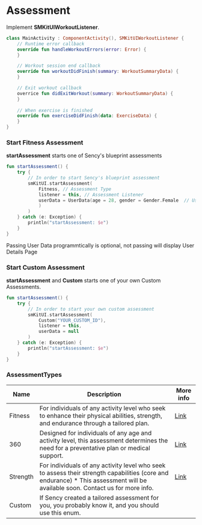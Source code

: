 # Assessment

Implement **SMKitUIWorkoutListener**.
```Kotlin
class MainActivity : ComponentActivity(), SMKitUIWorkoutListener {
    // Runtime error callback
    override fun handleWorkoutErrors(error: Error) {
    }

    // Workout session end callback
    override fun workoutDidFinish(summary: WorkoutSummaryData) {
    }

    // Exit workout callback
    overrice fun didExitWorkout(summary: WorkoutSummaryData) {
    }
    
    // When exercise is finished
    override fun exerciseDidFinish(data: ExerciseData) {
    }
}
```

### Start Fitness Assessment
**startAssessment** starts one of Sency's blueprint assessments
```Kotlin
fun startAssessment() {
    try {
        // In order to start Sency's blueprint assessment
        smKitUI.startAssessment(
            Fitness, // Assessment Type
            listener = this, // Assessment Listener
            userData = UserData(age = 28, gender = Gender.Female  // User Data Optional
            ) 
        )
    } catch (e: Exception) {
        println("startAssessment: $e")
    }
}
```
Passing User Data programmtically is optional, not passing will display User Details Page 

### Start Custom Assessment
**startAssessment** and **Custom** starts one of your own Custom Assessments.
```Kotlin
fun startAssessment() {
    try {
        // In order to start your own custom assessment
        smKitUI.startAssessment(
            Custom("YOUR_CUSTOM_ID"), 
            listener = this, 
            userData = null
        )
    } catch (e: Exception) {
        println("startAssessment: $e")
    }
}
```

### AssessmentTypes
| Name                | Description |More info|
|---------------------|---------------------|---------------------|
| Fitness             | For individuals of any activity level who seek to enhance their physical abilities, strength, and endurance through a tailored plan.| [Link](https://github.com/sency-ai/smkit-sdk/blob/main/Assessments/AI-Fitness-Assessment.md) |
| 360                 | Designed for individuals of any age and activity level, this assessment determines the need for a preventative plan or medical support.| [Link](https://github.com/sency-ai/smkit-sdk/blob/main/Assessments/360-Body-Assessment.md) |
| Strength            |For individuals of any activity level who seek to assess their strength capabilities (core and endurance) * This assessment will be available soon. Contact us for more info.| [Link](https://github.com/sency-ai/smkit-sdk/blob/main/Assessments/Strength.md) |
| Custom              |If Sency created a tailored assessment for you, you probably know it, and you should use this enum.|  |
